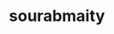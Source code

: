 ---
title: sourabmaity
github: https://github.com/sourabmaity
mode: light
transition: 3s
archetype:
  - Little Bit of Everything
---